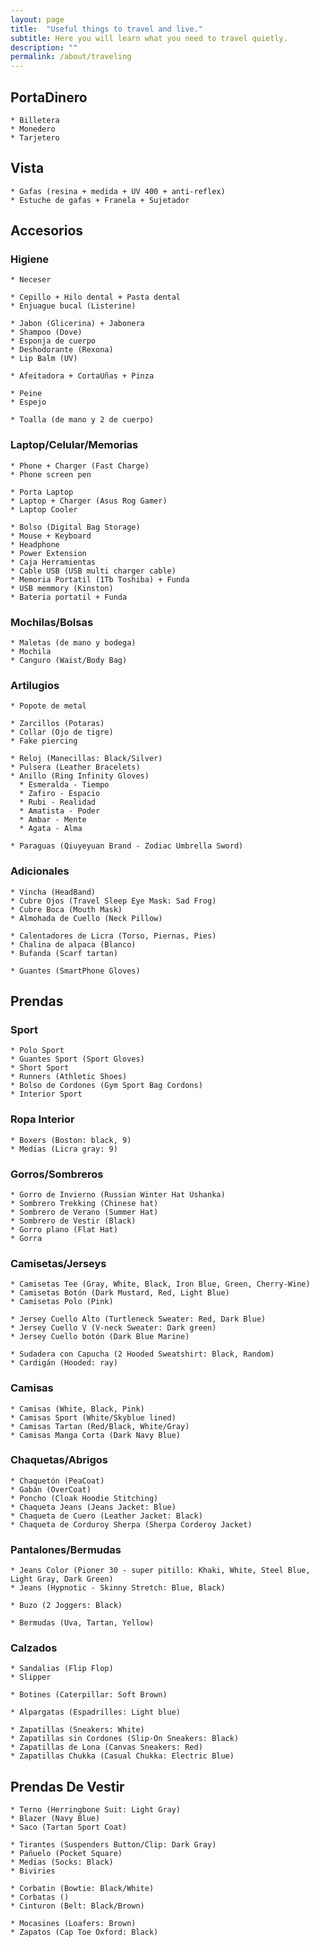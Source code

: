 ```yaml
---
layout: page
title:  "Useful things to travel and live."
subtitle: Here you will learn what you need to travel quietly.
description: ""
permalink: /about/traveling
---
```


## PortaDinero

    * Billetera  
    * Monedero  
    * Tarjetero  

## Vista

    * Gafas (resina + medida + UV 400 + anti-reflex)  
    * Estuche de gafas + Franela + Sujetador  

## Accesorios

### Higiene

    * Neceser  

    * Cepillo + Hilo dental + Pasta dental  
    * Enjuague bucal (Listerine)  
    
    * Jabon (Glicerina) + Jabonera  
    * Shampoo (Dove)  
    * Esponja de cuerpo  
    * Deshodorante (Rexona)  
    * Lip Balm (UV)  

    * Afeitadora + CortaUñas + Pinza  

    * Peine  
    * Espejo  

    * Toalla (de mano y 2 de cuerpo)  

### Laptop/Celular/Memorias

    * Phone + Charger (Fast Charge)  
    * Phone screen pen  

    * Porta Laptop  
    * Laptop + Charger (Asus Rog Gamer)  
    * Laptop Cooler  

    * Bolso (Digital Bag Storage)  
    * Mouse + Keyboard  
    * Headphone  
    * Power Extension  
    * Caja Herramientas  
    * Cable USB (USB multi charger cable)  
    * Memoria Portatil (1Tb Toshiba) + Funda  
    * USB memmory (Kinston)  
    * Bateria portatil + Funda  

### Mochilas/Bolsas

    * Maletas (de mano y bodega)  
    * Mochila  
    * Canguro (Waist/Body Bag)  

### Artilugios

    * Popote de metal  

    * Zarcillos (Potaras)  
    * Collar (Ojo de tigre)  
    * Fake piercing  

    * Reloj (Manecillas: Black/Silver)  
    * Pulsera (Leather Bracelets)  
    * Anillo (Ring Infinity Gloves)  
      * Esmeralda - Tiempo
      * Zafiro - Espacio
      * Rubi - Realidad
      * Amatista - Poder
      * Ambar - Mente
      * Agata - Alma

    * Paraguas (Qiuyeyuan Brand - Zodiac Umbrella Sword)  

### Adicionales

    * Vincha (HeadBand)  
    * Cubre Ojos (Travel Sleep Eye Mask: Sad Frog)  
    * Cubre Boca (Mouth Mask)  
    * Almohada de Cuello (Neck Pillow)  

    * Calentadores de Licra (Torso, Piernas, Pies)  
    * Chalina de alpaca (Blanco)  
    * Bufanda (Scarf tartan)  

    * Guantes (SmartPhone Gloves)  

## Prendas

### Sport
  
    * Polo Sport  
    * Guantes Sport (Sport Gloves)  
    * Short Sport  
    * Runners (Athletic Shoes)  
    * Bolso de Cordones (Gym Sport Bag Cordons)  
    * Interior Sport  

### Ropa Interior

    * Boxers (Boston: black, 9)  
    * Medias (Licra gray: 9)  

### Gorros/Sombreros

    * Gorro de Invierno (Russian Winter Hat Ushanka)  
    * Sombrero Trekking (Chinese hat)  
    * Sombrero de Verano (Summer Hat)  
    * Sombrero de Vestir (Black)  
    * Gorro plano (Flat Hat)  
    * Gorra  

### Camisetas/Jerseys

    * Camisetas Tee (Gray, White, Black, Iron Blue, Green, Cherry-Wine)  
    * Camisetas Botón (Dark Mustard, Red, Light Blue)  
    * Camisetas Polo (Pink)
    
    * Jersey Cuello Alto (Turtleneck Sweater: Red, Dark Blue)  
    * Jersey Cuello V (V-neck Sweater: Dark green)  
    * Jersey Cuello botón (Dark Blue Marine)

    * Sudadera con Capucha (2 Hooded Sweatshirt: Black, Random)  
    * Cardigán (Hooded: ray)  

### Camisas

    * Camisas (White, Black, Pink)  
    * Camisas Sport (White/Skyblue lined)  
    * Camisas Tartan (Red/Black, White/Gray)  
    * Camisas Manga Corta (Dark Navy Blue)  

### Chaquetas/Abrigos

    * Chaquetón (PeaCoat)  
    * Gabán (OverCoat)  
    * Poncho (Cloak Hoodie Stitching)  
    * Chaqueta Jeans (Jeans Jacket: Blue)  
    * Chaqueta de Cuero (Leather Jacket: Black)  
    * Chaqueta de Corduroy Sherpa (Sherpa Corderoy Jacket)  

### Pantalones/Bermudas

    * Jeans Color (Pioner 30 - super pitillo: Khaki, White, Steel Blue, Light Gray, Dark Green)  
    * Jeans (Hypnotic - Skinny Stretch: Blue, Black)  

    * Buzo (2 Joggers: Black)  

    * Bermudas (Uva, Tartan, Yellow)  

### Calzados

    * Sandalias (Flip Flop)  
    * Slipper  

    * Botines (Caterpillar: Soft Brown)  

    * Alpargatas (Espadrilles: Light blue)  

    * Zapatillas (Sneakers: White)  
    * Zapatillas sin Cordones (Slip-On Sneakers: Black)  
    * Zapatillas de Lona (Canvas Sneakers: Red)  
    * Zapatillas Chukka (Casual Chukka: Electric Blue)  
    
## Prendas De Vestir

    * Terno (Herringbone Suit: Light Gray)  
    * Blazer (Navy Blue)  
    * Saco (Tartan Sport Coat)  

    * Tirantes (Suspenders Button/Clip: Dark Gray)  
    * Pañuelo (Pocket Square)  
    * Medias (Socks: Black)  
    * Biviries  

    * Corbatin (Bowtie: Black/White)  
    * Corbatas ()  
    * Cinturon (Belt: Black/Brown)  

    * Mocasines (Loafers: Brown)  
    * Zapatos (Cap Toe Oxford: Black)  

